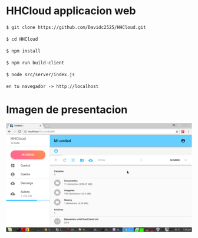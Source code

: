 HHCloud applicacion web
=======================

```
$ git clone https://github.com/Davidc2525/HHCloud.git

$ cd HHCloud

$ npm install

$ npm run build-client

$ node src/server/index.js

en tu navegador -> http://localhost
```

Imagen de presentacion
======================
![Imagen de presentacion](pimg.png)
